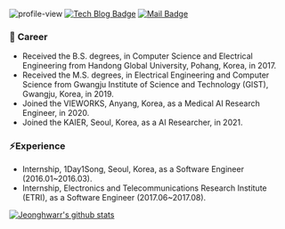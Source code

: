 ![profile-view](https://komarev.com/ghpvc/?username=jeongHwarr)
[![Tech Blog Badge](http://img.shields.io/badge/-Tech%20blog-black?style=flat&logo=github&link=https://zzsza.github.io/)](https://jeonghwarr.github.io/)
[![Mail Badge](https://img.shields.io/badge/Mail-d14836?style=flat&logo=invoice-ninja&logoColor=white&link=mailto:green2368@naver.com)](mailto:green2368@naver.com)


### 🔭 <b>Career</b>
- Received the B.S. degrees, in Computer Science and Electrical Engineering from Handong Global University, Pohang, Korea, in 2017.
- Received the M.S. degrees, in Electrical Engineering and Computer Science from Gwangju Institute of Science and Technology (GIST), Gwangju, Korea, in 2019.
- Joined the VIEWORKS, Anyang, Korea, as a Medical AI Research Engineer, in 2020.
- Joined the KAIER, Seoul, Korea, as a AI Researcher, in 2021.

### ⚡<b>Experience</b>
- Internship, 1Day1Song, Seoul, Korea, as a Software Engineer (2016.01~2016.03).
- Internship, Electronics and Telecommunications Research Institute (ETRI), as a Software Engineer (2017.06~2017.08).


 [![Jeonghwarr's github stats](https://github-readme-stats-seven-eosin-58.vercel.app/api?username=jeongHwarr)](https://github.com/jeongHwarr/github-readme-stats)
<!--
**jeonghwaYoo/jeonghwaYoo** is a ✨ _special_ ✨ repository because its `README.md` (this file) appears on your GitHub profile.

Here are some ideas to get you started:

- 🔭 I’m currently working on ...
- 🌱 I’m currently learning ...
- 👯 I’m looking to collaborate on ...
- 🤔 I’m looking for help with ...
- 💬 Ask me about ...
- 📫 How to reach me: ...
- 😄 Pronouns: ...
- ⚡ Fun fact: ...
 <div align=center>
	
[![Hits](https://hits.seeyoufarm.com/api/count/incr/badge.svg?url=https%3A%2F%2Fgithub.com%2FjeonghwaYoo&count_bg=%231A6DE5&title_bg=%23555555&icon=&icon_color=%23BCA9A9&title=hits&edge_flat=false)](https://hits.seeyoufarm.com)
	
 </div>
-->
